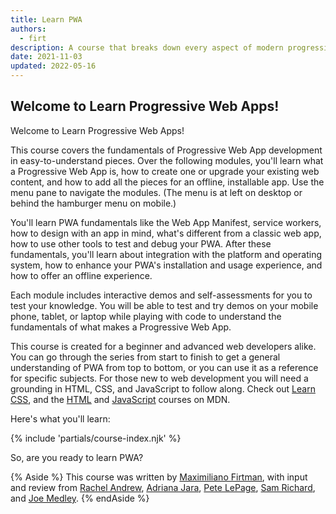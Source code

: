 ```yaml
---
title: Learn PWA
authors:
  - firt
description: A course that breaks down every aspect of modern progressive web app development.
date: 2021-11-03
updated: 2022-05-16
---
```


## Welcome to Learn Progressive Web Apps!

Welcome to Learn Progressive Web Apps!

This course covers the fundamentals of Progressive Web App development in easy-to-understand pieces.
Over the following modules, you'll learn what a Progressive Web App is,
how to create one or upgrade your existing web content,
and how to add all the pieces for an offline, installable app.
Use the menu pane to navigate the modules. (The menu is at left on desktop or behind the hamburger menu on mobile.)

You'll learn PWA fundamentals like the Web App Manifest,
service workers, how to design with an app in mind,
what's different from a classic web app,
how to use other tools to test and debug your PWA.
After these fundamentals, you'll learn about integration with the platform and operating system,
how to enhance your PWA's installation and usage experience, and how to offer an offline experience.

Each module includes interactive demos and self-assessments for you to test your knowledge.
You will be able to test and try demos on your mobile phone, tablet,
or laptop while playing with code to understand the fundamentals of what makes a Progressive Web App.

This course is created for a beginner and advanced web developers alike.
You can go through the series from start to finish to get a general understanding of PWA from top to bottom,
or you can use it as a reference for specific subjects.
For those new to web development you will need a grounding in HTML, CSS, and JavaScript to follow along.
Check out [Learn CSS](/learn/css), and the
[HTML](https://developer.mozilla.org/docs/Learn/HTML) and
[JavaScript](https://developer.mozilla.org/docs/Learn/JavaScript) courses on MDN.

Here's what you'll learn:

{% include 'partials/course-index.njk' %}

So, are you ready to learn PWA?

{% Aside %}
This course was written by [Maximiliano Firtman](https://twitter.com/firt), with input and review from [Rachel Andrew](https://twitter.com/rachelandrew), [Adriana Jara](https://twitter.com/tropicadri), [Pete LePage](https://twitter.com/petele), [Sam Richard](https://twitter.com/snugug), and [Joe Medley](https://twitter.com/medleyjp).
{% endAside %}
